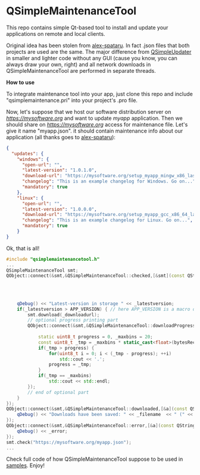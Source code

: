 QSimpleMaintenanceTool
===

This repo contains simple Qt-based tool to install and update your applications on remote and local clients.

Original idea has been stolen from [alex-spataru](https://github.com/alex-spataru/QSimpleUpdater). In fact .json files that both projects are used are the same. The major difference from [QSimpleUpdater](https://github.com/alex-spataru/QSimpleUpdater)
in smaller and lighter code without any GUI (cause you know, you can always draw your own, right) and
all network downloads in QSimpleMaintenanceTool are performed in separate threads.

**How to use**

To integrate maintenance tool into your app, just clone this repo and include "qsimplemaintenance.pri" into your project's .pro file.
 
Now, let's suppose that we host our software distribution server on *https://mysoftware.org* and want to update *myapp* application.
Then we should share on *https://mysoftware.org* access for maintenance file. Let's give it name "myapp.json". it should contain maintenance info about our application (all thanks goes to [alex-spataru](https://github.com/alex-spataru/QSimpleUpdater)):

```json
{
  "updates": {
    "windows": {
      "open-url": "",
      "latest-version": "1.0.1.0",
      "download-url": "https://mysoftware.org/setup_myapp_mingw_x86_last.msi",
      "changelog": "This is an example changelog for Windows. Go on...",
      "mandatory": true
    },
    "linux": {
      "open-url": "",
      "latest-version": "1.0.0.0",
      "download-url": "https://mysoftware.org/setup_myapp_gcc_x86_64_last.deb",
      "changelog": "This is an example changelog for Linux. Go on...",
      "mandatory": true
    }
}
```

Ok, that is all!

```C++
#include "qsimplemaintenancetool.h"
...
QSimpleMaintenanceTool smt;
QObject::connect(&smt,&QSimpleMaintenanceTool::checked,[&smt](const QString &_openurl,
                                                                                                          const QString &_latestversion,
                                                                                                          const QString &_downloadurl,
                                                                                                          const QString &_changelog,
                                                                                                          bool _mandatory){
	qDebug() << "Latest-version in storage " << _latestversion;
	if(_latestversion > APP_VERSION) { // here APP_VERSION is a macro defined at compile time
		smt.download(_downloadurl);
		// optional progress printing part
		QObject::connect(&smt,&QSimpleMaintenanceTool::downloadProgress,[](qint64 bytesReceived,
                                                                                                                         qint64 bytesTotal){
			static uint8_t progress = 0, _maxbins = 20;
			const uint8_t _tmp = _maxbins * static_cast<float>(bytesReceived) / bytesTotal;
			if(_tmp > progress) {
				for(uint8_t i = 0; i < (_tmp - progress); ++i)
					std::cout << '.';
				progress = _tmp;
			}
			if(_tmp == _maxbins)
				std::cout << std::endl;
		});
		// end of optional part
	}
});
QObject::connect(&smt,&QSimpleMaintenanceTool::downloaded,[&a](const QString &_filename){
	qDebug() << "Downloads have been saved: " << _filename  << " (" << QFileInfo(_filename).size() << " bytes)";
});
QObject::connect(&smt,&QSimpleMaintenanceTool::error,[&a](const QString &_error){
	qDebug() << _error;
});
smt.check("https://mysoftware.org/myapp.json");
...
```

Check full code of how QSimpleMaintenanceTool suppose to be used in [samples](https://github.com/pi-null-mezon/QSimpleMaintenanceTool/tree/master/samples/ConsoleApp). Enjoy!